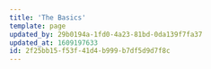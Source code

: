 ```yaml
---
title: 'The Basics'
template: page
updated_by: 29b0194a-1fd0-4a23-81bd-0da139f7fa37
updated_at: 1609197633
id: 2f25bb15-f53f-41d4-b999-b7df5d9d7f8c
---
```

